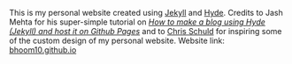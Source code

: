 This is my personal website created using [Jekyll](https://github.com/jekyll/jekyll) and [Hyde](https://github.com/poole/hyde). Credits to Jash Mehta for his super-simple tutorial on [*How to make a blog using Hyde (Jekyll) and host it on Github Pages*](https://jashmehta3300.medium.com/how-to-make-a-blog-using-hyde-jekyll-and-host-it-on-github-pages-42123c239b8) and to [Chris Schuld](https://chrisschuld.com/) for inspiring some of the custom design of my personal website.
Website link: [bhoom10.github.io](https://bhoom10.github.io/)
